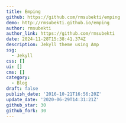 ```yaml
---
title: Emping
github: https://github.com/rmsubekti/emping
demo: http://rmsubekti.github.io/emping
author: rmsubekti
author_link: https://github.com/rmsubekti
date: 2024-11-28T15:38:41.374Z
description: Jekyll theme using Amp
ssg:
  - Jekyll
css: []
ui: []
cms: []
category:
  - Blog
draft: false
publish_date: '2016-10-21T16:56:20Z'
update_date: '2020-06-29T14:31:21Z'
github_star: 30
github_fork: 30
---
```


